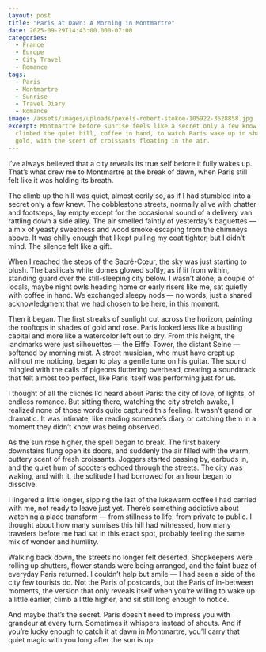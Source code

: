 ```yaml
---
layout: post
title: "Paris at Dawn: A Morning in Montmartre"
date: 2025-09-29T14:43:00.000-07:00
categories:
  - France
  - Europe
  - City Travel
  - Romance
tags:
  - Paris
  - Montmartre
  - Sunrise
  - Travel Diary
  - Romance
image: /assets/images/uploads/pexels-robert-stokoe-105922-3628858.jpg
excerpt: Montmartre before sunrise feels like a secret only a few know. I
  climbed the quiet hill, coffee in hand, to watch Paris wake up in shades of
  gold, with the scent of croissants floating in the air.
---
```




I’ve always believed that a city reveals its true self before it fully wakes up. That’s what drew me to Montmartre at the break of dawn, when Paris still felt like it was holding its breath.




The climb up the hill was quiet, almost eerily so, as if I had stumbled into a secret only a few knew. The cobblestone streets, normally alive with chatter and footsteps, lay empty except for the occasional sound of a delivery van rattling down a side alley. The air smelled faintly of yesterday’s baguettes — a mix of yeasty sweetness and wood smoke escaping from the chimneys above. It was chilly enough that I kept pulling my coat tighter, but I didn’t mind. The silence felt like a gift.




When I reached the steps of the Sacré-Cœur, the sky was just starting to blush. The basilica’s white domes glowed softly, as if lit from within, standing guard over the still-sleeping city below. I wasn’t alone; a couple of locals, maybe night owls heading home or early risers like me, sat quietly with coffee in hand. We exchanged sleepy nods — no words, just a shared acknowledgment that we had chosen to be here, in this moment.




Then it began. The first streaks of sunlight cut across the horizon, painting the rooftops in shades of gold and rose. Paris looked less like a bustling capital and more like a watercolor left out to dry. From this height, the landmarks were just silhouettes — the Eiffel Tower, the distant Seine — softened by morning mist. A street musician, who must have crept up without me noticing, began to play a gentle tune on his guitar. The sound mingled with the calls of pigeons fluttering overhead, creating a soundtrack that felt almost too perfect, like Paris itself was performing just for us.




I thought of all the clichés I’d heard about Paris: the city of love, of lights, of endless romance. But sitting there, watching the city stretch awake, I realized none of those words quite captured this feeling. It wasn’t grand or dramatic. It was intimate, like reading someone’s diary or catching them in a moment they didn’t know was being observed.




As the sun rose higher, the spell began to break. The first bakery downstairs flung open its doors, and suddenly the air filled with the warm, buttery scent of fresh croissants. Joggers started passing by, earbuds in, and the quiet hum of scooters echoed through the streets. The city was waking, and with it, the solitude I had borrowed for an hour began to dissolve.




I lingered a little longer, sipping the last of the lukewarm coffee I had carried with me, not ready to leave just yet. There’s something addictive about watching a place transform — from stillness to life, from private to public. I thought about how many sunrises this hill had witnessed, how many travelers before me had sat in this exact spot, probably feeling the same mix of wonder and humility.




Walking back down, the streets no longer felt deserted. Shopkeepers were rolling up shutters, flower stands were being arranged, and the faint buzz of everyday Paris returned. I couldn’t help but smile — I had seen a side of the city few tourists do. Not the Paris of postcards, but the Paris of in-between moments, the version that only reveals itself when you’re willing to wake up a little earlier, climb a little higher, and sit still long enough to notice.




And maybe that’s the secret. Paris doesn’t need to impress you with grandeur at every turn. Sometimes it whispers instead of shouts. And if you’re lucky enough to catch it at dawn in Montmartre, you’ll carry that quiet magic with you long after the sun is up.
